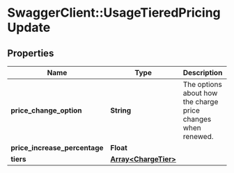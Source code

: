 # SwaggerClient::UsageTieredPricingUpdate

## Properties
Name | Type | Description | Notes
------------ | ------------- | ------------- | -------------
**price_change_option** | **String** | The options about how the charge price changes when renewed. | [optional] 
**price_increase_percentage** | **Float** |  | [optional] 
**tiers** | [**Array&lt;ChargeTier&gt;**](ChargeTier.md) |  | [optional] 


